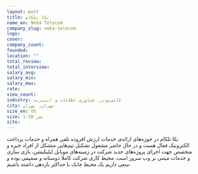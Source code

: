 ```yaml
---
layout: post
title: نکا تلکام
name_en: Neka Telecom
company_slug: neka-telecom
logo: 
cover: 
company_count:
founded:
location: ""
total_review: 
total_interview: 
salary_avg: 
salary_min: 
salary_max: 
rate: 
view_count: 
industry: کامپیوتر، فناوری اطلاعات و اینترنت
city: تهران, تهران
size_en: VS
size: 1-10 نفر
site: 
---
```


نکا تلکام در حوزه‌های ارائه‌ی خدمات ارزش افزوده تلفن همراه و خدمات پرداخت الکترونیک فعال هست و در حال حاضر مشغول تشکیل تیم‌هایی متشکل از افراد خبره و متخصص جهت اجرای پروژه‌های جدید شرکت در زمینه‌های موبایل اپلیکیشن، بازی سازی و خدمات مبتنی بر وب سرور است. محیط کاری شرکت کاملا دوستانه و صمیمی بوده و سعی داریم یک محیط چابک با حداکثر بازدهی داشته باشیم.
